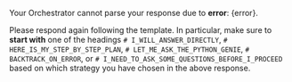 Your Orchestrator cannot parse your response due to **error**: {error}.

Please respond again following the template. In particular, make sure to **start with** one of the 
headings `# I_WILL_ANSWER_DIRECTLY`, `# HERE_IS_MY_STEP_BY_STEP_PLAN`, `# LET_ME_ASK_THE_PYTHON_GENIE`, 
`# BACKTRACK_ON_ERROR`, or `# I_NEED_TO_ASK_SOME_QUESTIONS_BEFORE_I_PROCEED` based on which strategy you have 
chosen in the above response.
